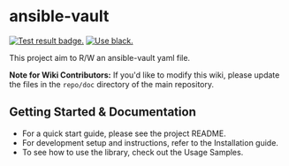 # ansible-vault

[![Test result badge.](https://github.com/tomoh1r/ansible-vault/workflows/test/badge.svg)](https://github.com/tomoh1r/ansible-vault/actions?query=workflow%3Atest) [![Use black.](https://img.shields.io/badge/code%20style-black-000000.svg)](https://github.com/python/black)

This project aim to R/W an ansible-vault yaml file.

**Note for Wiki Contributors:** If you'd like to modify this wiki, please update the files in the `repo/doc` directory of the main repository.

## Getting Started & Documentation

*   For a quick start guide, please see the project README.
*   For development setup and instructions, refer to the Installation guide.
*   To see how to use the library, check out the Usage Samples.